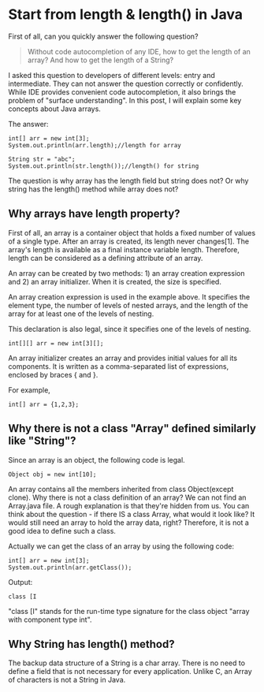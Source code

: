 #  Start from length & length() in Java
First of all, can you quickly answer the following question?

>Without code autocompletion of any IDE, how to get the length of an array? And how to get the length of a String?

I asked this question to developers of different levels: entry and intermediate. They can not answer the question correctly or confidently. While IDE provides convenient code autocompletion, it also brings the problem of "surface understanding". In this post, I will explain some key concepts about Java arrays.

The answer:
```
int[] arr = new int[3];
System.out.println(arr.length);//length for array
 
String str = "abc";
System.out.println(str.length());//length() for string
```
The question is why array has the length field but string does not? Or why string has the length() method while array does not?

##  Why arrays have length property?

First of all, an array is a container object that holds a fixed number of values of a single type. After an array is created, its length never changes[1]. The array's length is available as a final instance variable length. Therefore, length can be considered as a defining attribute of an array.

An array can be created by two methods: 1) an array creation expression and 2) an array initializer. When it is created, the size is specified.

An array creation expression is used in the example above. It specifies the element type, the number of levels of nested arrays, and the length of the array for at least one of the levels of nesting.

This declaration is also legal, since it specifies one of the levels of nesting.
```
int[][] arr = new int[3][];
```
An array initializer creates an array and provides initial values for all its components. It is written as a comma-separated list of expressions, enclosed by braces { and }.

For example,
```
int[] arr = {1,2,3};
```
##  Why there is not a class "Array" defined similarly like "String"?
Since an array is an object, the following code is legal.
```
Object obj = new int[10];
```
An array contains all the members inherited from class Object(except clone). Why there is not a class definition of an array? We can not find an Array.java file. A rough explanation is that they're hidden from us. You can think about the question - if there IS a class Array, what would it look like? It would still need an array to hold the array data, right? Therefore, it is not a good idea to define such a class.

Actually we can get the class of an array by using the following code:
```
int[] arr = new int[3];
System.out.println(arr.getClass());
```
Output:
```
class [I
```
"class [I" stands for the run-time type signature for the class object "array with component type int".

##  Why String has length() method?

The backup data structure of a String is a char array. There is no need to define a field that is not necessary for every application. Unlike C, an Array of characters is not a String in Java.
